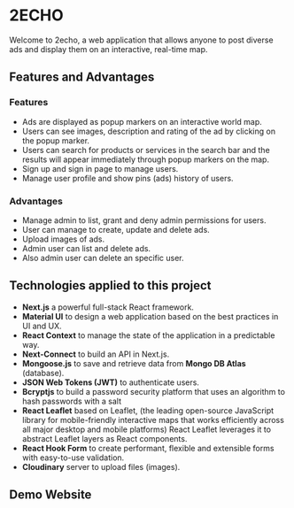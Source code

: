 # 2ECHO

Welcome to 2echo, a web application that allows anyone to post diverse ads and display them on an interactive, real-time map.

## Features and Advantages

### Features

* Ads are displayed as popup markers on an interactive world map.
* Users can see images, description and rating of the ad by clicking on the popup marker.
* Users can search for products or services in the search bar and the results will appear immediately through popup markers on the map.
* Sign up and sign in page to manage users.
* Manage user profile and show pins (ads) history of users.

### Advantages

* Manage admin to list, grant and deny admin permissions for users.
* User can manage to create, update and delete ads.
* Upload images of ads.
* Admin user can list and delete ads.
* Also admin user can delete an specific user.

## Technologies applied to this project

* **Next.js** a powerful full-stack React framework.
* **Material UI** to design a web application based on the best practices in UI and UX.
* **React Context** to manage the state of the application in a predictable way.
* **Next-Connect** to build an API in Next.js.
* **Mongoose.js** to save and retrieve data from **Mongo DB Atlas** (database).
* **JSON Web Tokens (JWT)** to authenticate users.
* **Bcryptjs** to build a password security platform that uses an algorithm to hash passwords with a salt
* **React Leaflet** based on Leaflet, (the leading open-source JavaScript library for mobile-friendly interactive maps that works efficiently across all major desktop and mobile platforms) React Leaflet leverages it to abstract Leaflet layers as React components.
* **React Hook Form** to create performant, flexible and extensible forms with easy-to-use validation.
* **Cloudinary** server to upload files (images).

## Demo Website
